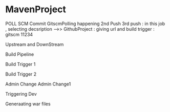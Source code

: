 # MavenProject
POLL SCM Commit 
GitscmPolling happening
2nd Push
3rd push : in this job , selecting decsription -->> GithubProject : giving url and build trigger : gitscm 11234





Upstream and DownStream

Build Pipeline


Build Trigger 1

Build Trigger 2


Admin Change
Admin Change1



Triggering Dev

Generaating war files
